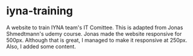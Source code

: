 # iyna-training
A website to train IYNA team's IT Comittee. This is adapted from Jonas Shmedtmann's udemy course. Jonas made the website responsive for 500px. Although that is great, I managed to make it responsive at 250px. Also, I added some content.
